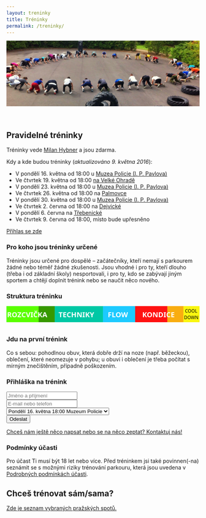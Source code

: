 ```yaml
---
layout: treninky
title: Tréninky
permalink: /treninky/
---
```


<script src="//code.jquery.com/jquery-1.11.3.min.js"></script>

<a href="#" class="image fit"><img src="/images/training.jpg" alt="" /></a>

<a id="pravidelne"></a>

   

## Pravidelné tréninky

Tréninky vede [Milan Hybner](/milan-hybner/) a jsou zdarma.

Kdy a kde budou tréninky (_aktualizováno 9. května 2016_):

* V pondělí 16. května od 18:00 u [Muzea Policie (I. P. Pavlova)](/muzeum-policie/)
* Ve čtvrtek 19. května od 18:00 [na Velké Ohradě](/velka-ohrada/)
* V pondělí 23. května od 18:00 u [Muzea Policie (I. P. Pavlova)](/muzeum-policie/)
* Ve čtvrtek 26. května od 18:00 na [Palmovce](/palmovka/)
* V pondělí 30. května od 18:00 u [Muzea Policie (I. P. Pavlova)](/muzeum-policie/)
* Ve čtvrtek 2. června od 18:00 na [Dejvické](/dejvicka/)
* V pondělí 6. června na [Třebenické](/trebenicka/)
* Ve čtvrtek 9. června od 18:00, místo bude upřesněno

<a href="#prihlaska" class="button special">Přihlas se zde</a>

### Pro koho jsou tréninky určené

Tréninky jsou určené pro dospělé – začátečníky, kteří nemají s parkourem žádné nebo téměř žádné zkušenosti. Jsou vhodné i pro ty, kteří dlouho (třeba i od základní školy) nesportovali, i pro ty, kdo se zabývají jiným sportem a chtějí doplnit trénink nebo se naučit něco nového.

### Struktura tréninku

<div class="svg-container">
<svg id="svg2" xmlns:rdf="http://www.w3.org/1999/02/22-rdf-syntax-ns#" xmlns="http://www.w3.org/2000/svg" version="1.1" xmlns:cc="http://creativecommons.org/ns#" xmlns:dc="http://purl.org/dc/elements/1.1/" xmlns:xlink="//www.w3.org/1999/xlink" viewBox="0 0 600 60" preserveAspectRatio="xMinYMin meet" class="svg-content">
<metadata id="metadata6"><rdf:RDF><cc:Work rdf:about=""><dc:format>image/svg+xml</dc:format><dc:type rdf:resource="http://purl.org/dc/dcmitype/StillImage"/><dc:title/></cc:Work></rdf:RDF></metadata>

<rect height="50" width="100" fill="#5aff00"/>
<rect height="50" width="50" x="100" fill="#369900"/>
<a xlink:href="/rozcvicka"><text x="2" y="35" font-weight="bold" font-size="22px" font-family="Sans" fill="#ffffff">ROZCVIČKA</text></a>                    

<rect height="50" width="150" x="150" fill="#00c8a5"/>
<a xlink:href="/techniky"><text x="162" y="35" font-weight="bold" font-size="22px" font-family="Sans" fill="#ffffff">TECHNIKY</text></a>                    

<rect height="50" width="100" x="300" fill="#1dcaff"/>
<a xlink:href="/flow"><text x="315" y="35" font-weight="bold" font-size="22px" font-family="Sans" fill="#ffffff">FLOW</text></a>                    

<rect height="50" width="100" x="400" fill="#ff1212"/>
<rect height="50" width="50" x="500" fill="#f9ad10"/>
<a xlink:href="/kondice"><text x="422" y="35" font-weight="bold" font-size="22px" font-family="Sans" fill="#ffffff">KONDICE</text></a>                    

<rect height="50" width="50" x="550" fill="#f9f610"/>
<a xlink:href="/cooldown"><text font-size="14px" font-family="Sans">
<tspan x="555" y="20">COOL</tspan><tspan x="552" y="40">DOWN</tspan></text></a>

</svg>
</div>

### Jdu na první trénink

Co s sebou: pohodlnou obuv, která dobře drží na noze (např. běžeckou), oblečení, které neomezuje v pohybu; u obuvi i oblečení je třeba počítat s mírným znečištěním, případně poškozením.

<a id="prihlaska"></a>

### Přihláška na trénink

<form id="f">
<div class="row uniform 50%">
  <div class="3u 12u$(medium)">
    <input type="text" id="name" placeholder="Jméno a příjmení"></input>
  </div>
  <div class="3u 12u$(medium)">
    <input type="text" id="contact" placeholder="E-mail nebo telefon"></input>
  </div>
  <div class="3u 12u$(medium)">
    <div class="select-wrapper">
      <select id="date">
        <option value="2016-05-16">Pondělí 16. května 18:00 Muzeum Policie</option>
        <option value="2016-05-19">Čtvrtek 19. května 18:00 Velká Ohrada</option>
        <option value="2016-05-23">Pondělí 23. května 18:00 Muzeum Policie</option>
        <option value="2016-05-26">Čtvrtek 26. května 18:00 Palmovka</option>
        <option value="2016-05-30">Pondělí 30. května 18:00 Muzeum Policie</option>
        <option value="2016-06-02">Čtvrtek 2. června 18:00 Dejvická</option>
        <option value="2016-06-06">Pondělí 6. června 18:00 Třebenická</option>
        <option value="2016-06-09">Čtvrtek 9. června 18:00</option>
      </select>
    </div>
  </div>
  <div class="3u$ 12u$(medium)">
    <input type="submit" id="btn" value="Odeslat">
  </div>
</div>
</form>

[Chceš nám ještě něco napsat nebo se na něco zeptat? Kontaktuj nás!](/o-nas/#kontakt)

<a id="spoty"></a>

### Podmínky účasti

Pro účast Ti musí být 18 let nebo více. Před tréninkem jsi také povinnen(-na) seznámit se s možnými riziky trénování parkouru, která jsou uvedena v [Podrobných podmínkách účasti](/o-nas/#podminky).

## Chceš trénovat sám/sama?

[Zde je seznam vybraných pražských spotů.](/spoty/)

<script type="text/javascript">
        $(document).ready(function() {
            $('form[id=f]').submit(function(e) {
                e.preventDefault();
                var text = $('#date').val() + ' – ' + $('#name').val() + ' – ' + $('#contact').val();
                var postData = '{"text": "' + text + '", "channel": "#prihlasky"}';
                var btn = $('#btn');
                $.ajax({
                    type: 'POST',
                    cache: false,
                    url: 'https://hooks.slack.com/services/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',
                    data: postData,
                    success: function() {window.location.href = "#";}
                });
                btn.val("Odesláno ✓");
            });
        });
</script>
